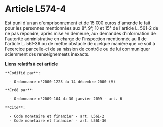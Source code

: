 # Article L574-4

Est puni d'un an d'emprisonnement et de 15 000 euros d'amende le fait pour les personnes mentionnées aux 8°, 9°, 10 et 15° de
l'article L. 561-2 de ne pas répondre, après mise en demeure, aux demandes d'information de l'autorité administrative en
charge de l'inspection mentionnée au II de l'article L. 561-36 ou de mettre obstacle de quelque manière que ce soit à
l'exercice par celle-ci de sa mission de contrôle ou de lui communiquer sciemment des renseignements inexacts.

**Liens relatifs à cet article**

	**Codifié par**:

	  - Ordonnance n°2000-1223 du 14 décembre 2000 (V)

	**Créé par**:

	  - Ordonnance n°2009-104 du 30 janvier 2009 - art. 6

	**Cite**:

	  - Code monétaire et financier - art. L561-2
	  - Code monétaire et financier - art. L561-36
